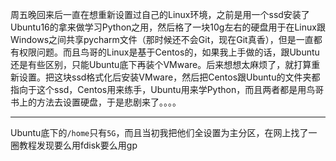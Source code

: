 周五晚回来后一直在想重新设置过自己的Linux环境，之前是用一个ssd安装了Ubuntu16的拿来做学习Python之用，然后格了一块10g左右的硬盘用于在Linux跟Windows之间共享pycharm文件（那时候还不会Git，现在Git真香），但是一直都有权限问题。而且鸟哥的Linux是基于Centos的，如果我上手做的话，跟Ubuntu还是有些区别，只能Ubuntu底下再装个VMware。后来想想太麻烦了，就打算重新设置。把这块ssd格式化后安装VMware，然后把Centos跟Ubuntu的文件夹都指向于这个ssd，Centos用来练手，Ubuntu用来学Python，而且两者都是用鸟哥书上的方法去设置硬盘，于是悲剧来了。。。。
***
Ubuntu底下的`/home`只有`5G`，而且当初我把他们全设置为主分区，在网上找了一圈教程发现要么用fdisk要么用gp